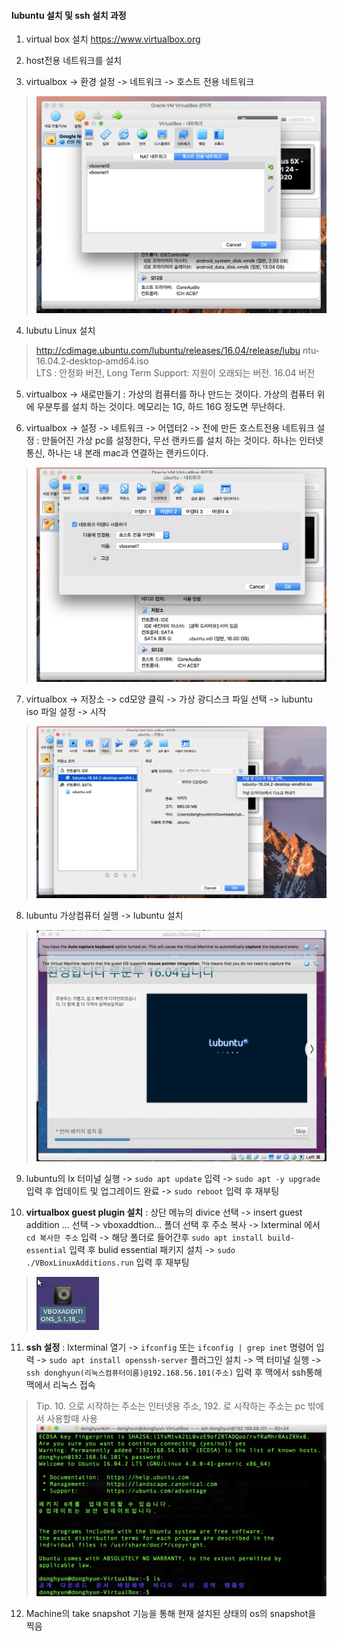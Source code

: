 #### lubuntu 설치 및 ssh 설치 과정

1. virtual box 설치
https://www.virtualbox.org

2. host전용 네트워크를 설치

3. virtualbox -> 환경 설정 -> 네트워크 -> 호스트 전용 네트워크  
> <img src="../images/virtualbox.png" width="500">

4. lubutu Linux 설치
> http://cdimage.ubuntu.com/lubuntu/releases/16.04/release/lubu ntu‐16.04.2‐desktop‐amd64.iso<br>
> LTS : 안정화 버전, Long Term Support: 지원이 오래되는 버전. 16.04 버전

5. virtualbox -> 새로만들기 : 가상의 컴퓨터를 하나 만드는 것이다. 가상의 컴퓨터 위에 우분투를 설치 하는 것이다. 메모리는 1G, 하드 16G 정도면 무난하다.

6. virtualbox -> 설정 -> 네트워크 -> 어뎁터2 -> 전에 만든 호스트전용 네트워크 설정 : 만들어진 가상 pc를 설정한다, 무선 랜카드를 설치 하는 것이다. 하나는 인터넷 통신, 하나는 내 본래 mac과 연결하는 랜카드이다.
><img src="../images/virtualbox_lan.png" width="500">

7. virtualbox -> 저장소 -> cd모양 클릭 -> 가상 광디스크 파일 선택 -> lubuntu iso 파일 설정 -> 시작
><img src="../images/lubuntu_set.png" width="500">

8. lubuntu 가상컴퓨터 실행 -> lubuntu 설치
><img src="../images/lubuntu_setup.png" width="500">

9. lubuntu의 lx 터미널 실행 -> `sudo apt update` 입력 -> `sudo apt -y upgrade` 입력 후 업데이트 및 업그레이드 완료 -> `sudo reboot` 입력 후 재부팅

10. **virtualbox guest plugin 설치** : 상단 메뉴의 divice 선택 -> insert guest addition ... 선택 -> vboxaddtion... 폴더 선택 후 주소 복사 -> lxterminal 에서 `cd 복사한 주소` 입력 -> 해당 폴더로 들어간후 `sudo apt install build-essential` 입력 후 bulid essential 패키지 설치 -> `sudo ./VBoxLinuxAdditions.run` 입력 후 재부팅
><img src="../images/vboxaddtion.png" width="100">

11. **ssh 설정** : lxterminal 열기 -> `ifconfig` 또는 `ifconfig | grep inet` 명령어 입력 ->  `sudo apt install openssh-server` 플러그인 설치 -> 맥 터미널 실행 -> `ssh donghyun(리눅스컴퓨터이름)@192.168.56.101(주소)` 입력 후 맥에서 ssh통해 맥에서 리눅스 접속  

> Tip. 10. 으로 시작하는 주소는 인터넷용 주소, 192. 로 시작하는 주소는 pc 밖에서 사용할때 사용<br>
><img src="../images/linux_connect.png" width="500">

12. Machine의 take snapshot 기능을 통해 현재 설치된 상태의 os의 snapshot을 찍음
